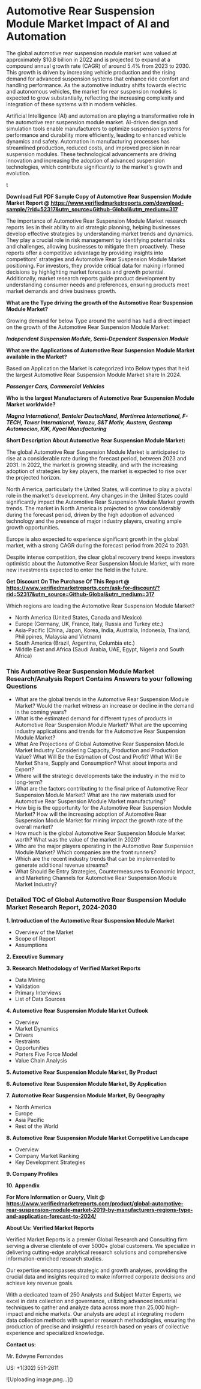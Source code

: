 <h1>Automotive Rear Suspension Module Market Impact of AI and Automation</h1><p>The global automotive rear suspension module market was valued at approximately $10.8 billion in 2022 and is projected to expand at a compound annual growth rate (CAGR) of around 5.4% from 2023 to 2030. This growth is driven by increasing vehicle production and the rising demand for advanced suspension systems that enhance ride comfort and handling performance. As the automotive industry shifts towards electric and autonomous vehicles, the market for rear suspension modules is expected to grow substantially, reflecting the increasing complexity and integration of these systems within modern vehicles.</p><p>Artificial Intelligence (AI) and automation are playing a transformative role in the automotive rear suspension module market. AI-driven design and simulation tools enable manufacturers to optimize suspension systems for performance and durability more efficiently, leading to enhanced vehicle dynamics and safety. Automation in manufacturing processes has streamlined production, reduced costs, and improved precision in rear suspension modules. These technological advancements are driving innovation and increasing the adoption of advanced suspension technologies, which contribute significantly to the market's growth and evolution.</p>t</p><p id="" class=""><strong>Download Full PDF Sample Copy of Automotive Rear Suspension Module Market Report @ <a href="https://www.verifiedmarketreports.com/download-sample/?rid=52317&utm_source=Github-Global&utm_medium=317" target="_blank">https://www.verifiedmarketreports.com/download-sample/?rid=52317&utm_source=Github-Global&utm_medium=317</a></strong></p><p>The importance of&nbsp;Automotive Rear Suspension Module Market research reports lies in their ability to aid strategic planning, helping businesses develop effective strategies by understanding market trends and dynamics. They play a crucial role in risk management by identifying potential risks and challenges, allowing businesses to mitigate them proactively. These reports offer a competitive advantage by providing insights into competitors' strategies and Automotive Rear Suspension Module Market positioning. For investors, they provide critical data for making informed decisions by highlighting market forecasts and growth potential. Additionally, market research reports guide product development by understanding consumer needs and preferences, ensuring products meet market demands and drive business growth.</p><p><strong>What are the&nbsp;Type driving the growth of the Automotive Rear Suspension Module Market?</strong></p><p id="" class="">Growing demand for below Type around the world has had a direct impact on the growth of the Automotive Rear Suspension Module Market:</p><em><strong>Independent Suspension Module, Semi-Dependent Suspension Module</strong></em></p><strong>What are the&nbsp;Applications&nbsp;of Automotive Rear Suspension Module Market available in the Market?</strong></p><p id="" class="">Based on Application the Market is categorized into Below types that held the largest Automotive Rear Suspension Module Market share In 2024.</p><em><strong>Passenger Cars, Commercial Vehicles</strong></em></p><strong>Who is the largest Manufacturers of Automotive Rear Suspension Module Market worldwide?</strong></p><p><em><strong>Magna International, Benteler Deutschland, Martinrea International, F-TECH, Tower International, Yorozu, S&T Motiv, Austem, Gestamp Automocion, KIK, Kyoei Manufacturing</strong></em></p><p id="" class=""><strong>Short Description About Automotive Rear Suspension Module Market:</strong></p><p>The global Automotive Rear Suspension Module Market is anticipated to rise at a considerable rate during the forecast period, between 2023 and 2031. In 2022, the market is growing steadily, and with the increasing adoption of strategies by key players, the market is expected to rise over the projected horizon.</p><p>North America, particularly the United States, will continue to play a pivotal role in the market's development. Any changes in the United States could significantly impact the Automotive Rear Suspension Module Market growth trends. The market in North America is projected to grow considerably during the forecast period, driven by the high adoption of advanced technology and the presence of major industry players, creating ample growth opportunities.</p><p>Europe is also expected to experience significant growth in the global market, with a strong CAGR during the forecast period from 2024 to 2031.</p><p>Despite intense competition, the clear global recovery trend keeps investors optimistic about the Automotive Rear Suspension Module Market, with more new investments expected to enter the field in the future.</p><p id="" class=""><strong>Get Discount On The Purchase Of This Report @ <a href="https://www.verifiedmarketreports.com/ask-for-discount/?rid=52317&utm_source=Github-Global&utm_medium=317" target="_blank">https://www.verifiedmarketreports.com/ask-for-discount/?rid=52317&utm_source=Github-Global&utm_medium=317</a></strong></p>Which regions are leading the Automotive Rear Suspension Module Market?</p><ul><li>North America (United States, Canada and Mexico)</li><li>Europe (Germany, UK, France, Italy, Russia and Turkey etc.)</li><li>Asia-Pacific (China, Japan, Korea, India, Australia, Indonesia, Thailand, Philippines, Malaysia and Vietnam)</li><li>South America (Brazil, Argentina, Columbia etc.)</li><li>Middle East and Africa (Saudi Arabia, UAE, Egypt, Nigeria and South Africa)</li></ul><h3 id="" class="">This Automotive Rear Suspension Module Market Research/Analysis Report Contains Answers to your following Questions</h3><ul><li>What are the global trends in the Automotive Rear Suspension Module Market? Would the market witness an increase or decline in the demand in the coming years?</li><li>What is the estimated demand for different types of products in Automotive Rear Suspension Module Market? What are the upcoming industry applications and trends for the Automotive Rear Suspension Module Market?</li><li>What Are Projections of Global Automotive Rear Suspension Module Market Industry Considering Capacity, Production and Production Value? What Will Be the Estimation of Cost and Profit? What Will Be Market Share, Supply and Consumption? What about imports and Export?</li><li>Where will the strategic developments take the industry in the mid to long-term?</li><li>What are the factors contributing to the final price of Automotive Rear Suspension Module Market? What are the raw materials used for Automotive Rear Suspension Module Market manufacturing?</li><li>How big is the opportunity for the Automotive Rear Suspension Module Market? How will the increasing adoption of Automotive Rear Suspension Module Market for mining impact the growth rate of the overall market?</li><li>How much is the global Automotive Rear Suspension Module Market worth? What was the value of the market In 2020?</li><li>Who are the major players operating in the Automotive Rear Suspension Module Market? Which companies are the front runners?</li><li>Which are the recent industry trends that can be implemented to generate additional revenue streams?</li><li>What Should Be Entry Strategies, Countermeasures to Economic Impact, and Marketing Channels for Automotive Rear Suspension Module Market Industry?</li></ul><h3 id="" class="">Detailed TOC of Global Automotive Rear Suspension Module Market Research Report, 2024-2030</h3><p id="" class=""><strong>1. Introduction of the Automotive Rear Suspension Module Market</strong></p><ul><li>Overview of the Market</li><li>Scope of Report</li><li>Assumptions</li></ul><p id="" class=""><strong>2. Executive Summary</strong></p><p id="" class=""><strong>3. Research Methodology of Verified Market Reports</strong></p><ul><li>Data Mining</li><li>Validation</li><li>Primary Interviews</li><li>List of Data Sources</li></ul><p id="" class=""><strong>4. Automotive Rear Suspension Module Market Outlook</strong></p><ul><li>Overview</li><li>Market Dynamics</li><li>Drivers</li><li>Restraints</li><li>Opportunities</li><li>Porters Five Force Model</li><li>Value Chain Analysis</li></ul><p id="" class=""><strong>5. Automotive Rear Suspension Module Market, By Product</strong></p><p id="" class=""><strong>6. Automotive Rear Suspension Module Market, By Application</strong></p><p id="" class=""><strong>7. Automotive Rear Suspension Module Market, By Geography</strong></p><ul><li>North America</li><li>Europe</li><li>Asia Pacific</li><li>Rest of the World</li></ul><p id="" class=""><strong>8. Automotive Rear Suspension Module Market Competitive Landscape</strong></p><ul><li>Overview</li><li>Company Market Ranking</li><li>Key Development Strategies</li></ul><p id="" class=""><strong>9. Company Profiles</strong></p><p id="" class=""><strong>10. Appendix</strong></p><p id="" class=""><strong>For More Information or Query, Visit @ <a href="https://www.verifiedmarketreports.com/product/global-automotive-rear-suspension-module-market-2019-by-manufacturers-regions-type-and-application-forecast-to-2024/" target="_blank">https://www.verifiedmarketreports.com/product/global-automotive-rear-suspension-module-market-2019-by-manufacturers-regions-type-and-application-forecast-to-2024/</a></strong></p><p id="" class=""><strong>About Us: Verified Market Reports</strong></p><p id="" class="">Verified Market Reports is a premier Global Research and Consulting firm serving a diverse clientele of over 5000+ global customers. We specialize in delivering cutting-edge analytical research solutions and comprehensive information-enriched research studies.</p><p id="" class="">Our expertise encompasses strategic and growth analyses, providing the crucial data and insights required to make informed corporate decisions and achieve key revenue goals.</p><p id="" class="">With a dedicated team of 250 Analysts and Subject Matter Experts, we excel in data collection and governance, utilizing advanced industrial techniques to gather and analyze data across more than 25,000 high-impact and niche markets. Our analysts are adept at integrating modern data collection methods with superior research methodologies, ensuring the production of precise and insightful research based on years of collective experience and specialized knowledge.</p><p id="" class=""><strong>Contact us:</strong></p><p id="" class="">Mr. Edwyne Fernandes</p><p id="" class="">US: +1(302) 551-2611</p>
![Uploading image.png…]()
